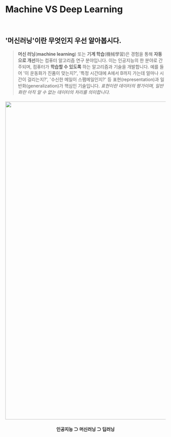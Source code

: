 # Machine VS Deep Learning


​	

## '머신러닝'이란 무엇인지 우선 알아봅시다.

>**머신 러닝**(**machine learning**) 또는 **기계 학습**(機械學習)은 경험을 통해 **자동으로 개선**하는 컴퓨터 알고리즘 연구 분야입니다. 이는 인공지능의 한 분야로 간주되며, 컴퓨터가 **학습할 수 있도록** 하는 알고리즘과 기술을 개발합니다. 예를 들어 '이 운동화가 진품이 맞는지?', '특정 시간대에 A에서 B까지 가는데 얼마나 시간이 걸리는지?', '수신한 메일이 스팸메일인지?' 등 표현(representation)과 일반화(generalization)가 핵심인 기술입니다. _표현이란 데이터의 평가이며, 일반화란 아직 알 수 없는 데이터의 처리를 의미합니다._

<image src="/images/Machine_&_Deep.assets/Machine_&_Deep_00.png" width="1000px" style="display: block; margin: 20px auto">

<p style="text-align:center; font-weight:bold">인공지능 ⊃  머신러닝  ⊃  딥러닝<p>

